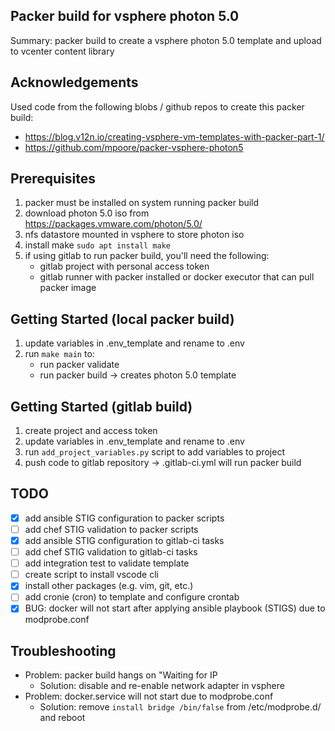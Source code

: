## Packer build for vsphere photon 5.0
Summary: packer build to create a vsphere photon 5.0 template and upload to vcenter content library 

## Acknowledgements
Used code from the following blobs / github repos to create this packer build:
- https://blog.v12n.io/creating-vsphere-vm-templates-with-packer-part-1/
- https://github.com/mpoore/packer-vsphere-photon5


## Prerequisites
1. packer must be installed on system running packer build
1. download photon 5.0 iso from https://packages.vmware.com/photon/5.0/
1. nfs datastore mounted in vsphere to store photon iso
1. install make ```sudo apt install make```
1. if using gitlab to run packer build, you'll need the following:
    - gitlab project with personal access token
    - gitlab runner with packer installed or docker executor that can pull packer image

## Getting Started (local packer build)
1. update variables in .env_template and rename to .env
2. run ```make main``` to:
    - run packer validate
    - run packer build -> creates photon 5.0 template

## Getting Started (gitlab build)
1. create project and access token
1. update variables in .env_template and rename to .env
1. run ```add_project_variables.py``` script to add variables to project
1. push code to gitlab repository -> .gitlab-ci.yml will run packer build

## TODO
- [x] add ansible STIG configuration to packer scripts
- [ ] add chef STIG validation to packer scripts
- [x] add ansible STIG configuration to gitlab-ci tasks
- [ ] add chef STIG validation to gitlab-ci tasks
- [ ] add integration test to validate template
- [ ] create script to install vscode cli 
- [x] install other packages (e.g. vim, git, etc.)
- [ ] add cronie (cron) to template and configure crontab
- [x] BUG: docker will not start after applying ansible playbook (STIGS) due to modprobe.conf

## Troubleshooting
- Problem: packer build hangs on "Waiting for IP
    - Solution: disable and re-enable network adapter in vsphere
- Problem: docker.service will not start due to modprobe.conf
    - Solution: remove `install bridge /bin/false` from /etc/modprobe.d/ and reboot

